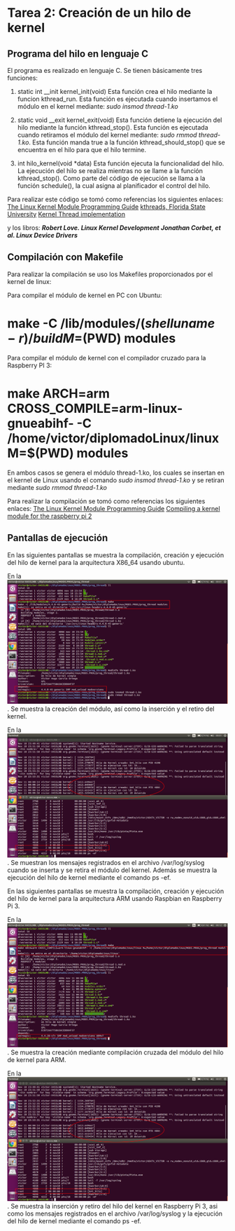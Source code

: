 # Tarea 2: Creación de un hilo de kernel

## Programa del hilo en lenguaje C
El programa es realizado en lenguaje C. Se tienen básicamente tres funciones:

1. static int __init kernel_init(void)
Esta función crea el hilo mediante la funcion kthread_run. Esta función es ejecutada
cuando insertamos el módulo en el kernel mediante: *sudo insmod thread-1.ko*

2. static void __exit kernel_exit(void)
Esta función detiene la ejecución del hilo mediante la función kthread_stop(). Esta función
es ejecutada cuando retiramos el módulo del kernel  mediante: *sudo rmmod thread-1.ko*.
Esta función manda true a la función kthread_should_stop() que se encuentra en el hilo para
que el hilo termine.

3. int hilo_kernel(void *data)
Esta función ejecuta la funcionalidad del hilo. La ejecución del hilo se realiza mientras no 
se llame a la función kthread_stop(). Como parte del código de ejecución se llama a la 
función schedule(), la cual asigna al planificador el control del hilo.

Para realizar este código se tomó como referencias los siguientes enlaces:
[The Linux Kernel Module Programming Guide](http://www.tldp.org/LDP/lkmpg/2.6/html/index.html)
[kthreads, Florida State University](http://www.cs.fsu.edu/~cop4610t/lectures/project2/kthreads/kthreads.pdf)
[Kernel Thread implementation](http://stackoverflow.com/questions/5280693/kernel-thread-implementation)
 
y los libros:
**_Robert Love. Linux Kernel Development_**
**_Jonathan Corbet, et al. Linux Device Drivers_**

## Compilación con Makefile
Para realizar la compilación se uso los Makefiles proporcionados por el kernel de linux:

Para compilar el módulo de kernel en PC con Ubuntu:
# make -C /lib/modules/$(shell uname -r)/build M=$(PWD) modules

Para compilar el módulo de kernel con el compilador cruzado para la Raspberry PI 3:
# make ARCH=arm CROSS_COMPILE=arm-linux-gnueabihf- -C /home/victor/diplomadoLinux/linux M=$(PWD) modules

En ambos casos se genera el módulo thread-1.ko, los cuales se insertan en el kernel de Linux
usando el comando *sudo insmod thread-1.ko* y se retiran mediante *sudo rmmod thread-1.ko*

Para realizar la compilación se tomó como referencias los siguientes enlaces:
[The Linux Kernel Module Programming Guide](http://www.tldp.org/LDP/lkmpg/2.6/html/index.html)
[Compiling a kernel module for the raspberry pi 2](http://lostindetails.com/blog/post/Compiling-a-kernel-module-for-the-raspberry-pi-2)

## Pantallas de ejecución

En las siguientes pantallas se muestra la compilación, creación y ejecución del hilo de kernel para
la arquitectura X86_64 usando ubuntu.

En la ![Pantalla 1](PantallaHilo1.png). Se muestra la creación del módulo, así como la inserción y
el retiro del kernel.

En la ![Pantalla 2](PantallaHilo2.png). Se muestran los mensajes registrados en el archivo /var/log/syslog
cuando se inserta y se retira el módulo del kernel. Además se muestra la ejecución del hilo de kernel
mediante el comando ps -ef.

En las siguientes pantallas se muestra la compilación, creación y ejecución del hilo de kernel para
la arquitectura ARM usando Raspbian en Raspberry Pi 3.

En la ![Pantalla 3](PantallaHilo3.png). Se muestra la creación mediante compilación cruzada del módulo 
del hilo de kernel para ARM.

En la ![Pantalla 4](PantallaHilo2.png). Se muestra la inserción y retiro del hilo del kernel en Raspberry Pi 3,
asi como los mensajes registrados en el archivo /var/log/syslog y la ejecución del hilo de kernel
mediante el comando ps -ef.


